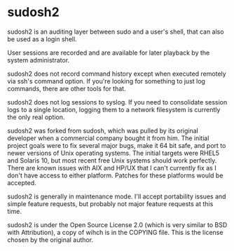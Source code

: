 # sudosh2

sudosh2 is an auditing layer between sudo and a user's shell, that can also be used as a login shell.

User sessions are recorded and are available for later playback by the system administrator.

sudosh2 does not record command history except when executed remotely via ssh's command option. If you're looking for something to just log commands, there are other tools for that.

sudosh2 does not log sessions to syslog. If you need to consolidate session logs to a single location, logging them to a network filesystem is currently the only real option.

sudosh2 was forked from sudosh, which was pulled by its original developer when a commercial company bought it from him. The initial project goals were to fix several major bugs, 
make it 64 bit safe, and port to newer versions of Unix operating systems. The initial targets were RHEL5 and Solaris 10, but most recent free Unix systems should work perfectly.
There are known issues with AIX and HP/UX that I can't currently fix as I don't have access to either platform. Patches for these platforms would be accepted.

sudosh2 is generally in maintenance mode. I'll accept portability issues and simple feature requests, but probably not major feature requests at this time. 

sudosh2 is under the Open Source License 2.0 (which is very similar to BSD with Attribution), a copy of wihch is in the COPYING file. This is the license chosen by the original author.

